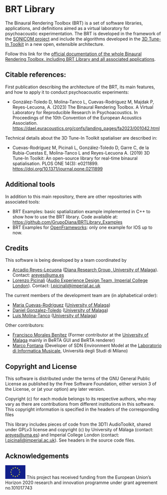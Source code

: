 # BRT Library

The Binaural Rendering Toolbox (BRT) is a set of software libraries, applications, and definitions aimed as a virtual laboratory for psychoacoustic experimentation. The BRT is developed in the framework of the [SONICOM project](https://www.sonicom.eu/) and include the algorithms developed in the [3D Tune-In Toolkit](https://github.com/3DTune-In/3dti\_AudioToolkit) in a new open, extensible architecture. 

Follow this link for the [official documentation of the whole Binaural Rendering Toolbox, including BRT Library and all associated applications](https://grupodiana.github.io/BRT-Documentation).

## Citable references:

First publication describing the architecture of the BRT, its main features, and how to apply it to conduct psychoacoustic experiments:

* González-Toledo D, Molina-Tanco L, Cuevas-Rodríguez M, Majdak P, Reyes-Lecuona, A. (2023) The Binaural Rendering Toolbox. A Virtual Laboratory for Reproducible Research in Psychoacoustics. In Proceedings of the 10th Convention of the European Acoustics Association. https://dael.euracoustics.org/confs/landing_pages/fa2023/001042.html

Technical details about the 3D Tune-In Toolkit spatialiser are described in:

* Cuevas-Rodríguez M, Picinali L, González-Toledo D, Garre C, de la Rubia-Cuestas E, Molina-Tanco L and Reyes-Lecuona A. (2019) 3D Tune-In Toolkit: An open-source library for real-time binaural spatialisation. PLOS ONE 14(3): e0211899. https://doi.org/10.1371/journal.pone.0211899

## Additional tools
In addition to this main repository, there are other repositories with associated tools:

* BRT Examples: basic spatialization example implemented in C++ to show how to use the BRT library. Code available at: https://github.com/GrupoDiana/BRTLibrary_Examples 
* BRT Examples for [OpenFrameworks](https://openframeworks.cc): only one example for IOS up to now.

## Credits

This software is being developed by a team coordinated by 
- [Arcadio Reyes-Lecuona](https://github.com/areyesl) ([Diana Research Group, University of Malaga](https://www.diana.uma.es/?page_id=53)). Contact: areyes@uma.es
- [Lorenzo Picinali](https://github.com/lpicinali) ([Audio Experience Design Team, Imperial College London](https://www.axdesign.co.uk)). Contact: l.picinali@imperial.ac.uk  

The current members of the development team are (in alphabetical order):
- [Maria Cuevas-Rodriguez](https://github.com/mariacuevas) ([University of Malaga](https://www.uma.es/))
- [Daniel Gonzalez-Toledo](https://github.com/dgonzalezt) ([University of Malaga](https://www.uma.es/))
- [Luis Molina-Tanco](https://github.com/lmtanco) ([University of Malaga](https://www.uma.es/))

Other contributors:

- [Francisco Morales Benítez](https://github.com/FranMoraUma) (Former contributor at the [University of Malaga](https://www.uma.es/) mainly in BeRTA GUI and BeRTA renderer)
- [Marco Fontana](https://github.com/MarcoFontana) (Developer of SDN Environment Model at the [Laboratorio di Informatica Musicale](https://www.lim.di.unimi.it), Università degli Studi di Milano)

## Copyright and License

This software is distributed under the terms of the GNU General Public License as published by the Free Software Foundation, either version 3 of the License, or (at your option) any later version.

Copyright (c) for each module belongs to its respective authors, who may vary as there are contributions from different institutions in this software. This copyright information is specified in the headers of the corresponding files

This library includes pieces of code from the 3DTI AudioToolkit, shared under GPLv3 license and copyright (c) by University of Málaga (contact: areyes@uma.es) and Imperial College London (contact: l.picinali@imperial.ac.uk). See headers in the source code files.


## Acknowledgements 

![European Union](docs/images/EU_flag.png "European Union") This project has received funding from the European Union’s Horizon 2020 research and innovation programme under grant agreement no.101017743 

